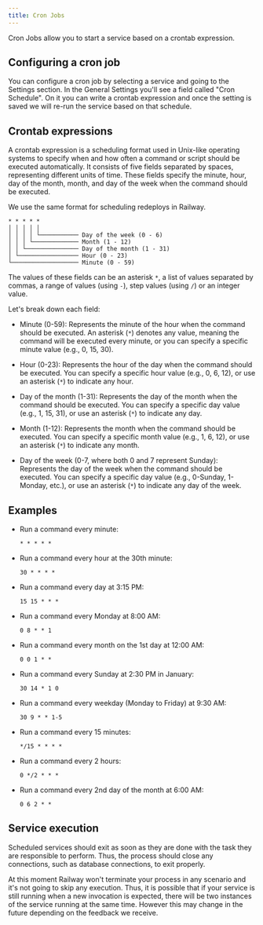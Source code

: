 ```yaml
---
title: Cron Jobs
---
```


Cron Jobs allow you to start a service based on a crontab expression.

## Configuring a cron job

You can configure a cron job by selecting a service and going to the Settings section. In the General Settings you'll see a field called "Cron Schedule". On it you can write a crontab expression and once the setting is saved we will re-run the service based on that schedule.

## Crontab expressions

A crontab expression is a scheduling format used in Unix-like operating systems to specify when and how often a command or script should be executed automatically. It consists of five fields separated by spaces, representing different units of time. These fields specify the minute, hour, day of the month, month, and day of the week when the command should be executed.

We use the same format for scheduling redeploys in Railway.

```
* * * * *
│ │ │ │ │
│ │ │ │ └─────────── Day of the week (0 - 6)
│ │ │ └───────────── Month (1 - 12)
│ │ └─────────────── Day of the month (1 - 31)
│ └───────────────── Hour (0 - 23)
└─────────────────── Minute (0 - 59)
```

The values of these fields can be an asterisk `*`, a list of values separated by commas, a range of values (using `-`), step values (using `/`) or an integer value.

Let's break down each field:

- Minute (0-59): Represents the minute of the hour when the command should be executed. An asterisk (`*`) denotes any value, meaning the command will be executed every minute, or you can specify a specific minute value (e.g., 0, 15, 30).

- Hour (0-23): Represents the hour of the day when the command should be executed. You can specify a specific hour value (e.g., 0, 6, 12), or use an asterisk (`*`) to indicate any hour.

- Day of the month (1-31): Represents the day of the month when the command should be executed. You can specify a specific day value (e.g., 1, 15, 31), or use an asterisk (`*`) to indicate any day.

- Month (1-12): Represents the month when the command should be executed. You can specify a specific month value (e.g., 1, 6, 12), or use an asterisk (`*`) to indicate any month.

- Day of the week (0-7, where both 0 and 7 represent Sunday): Represents the day of the week when the command should be executed. You can specify a specific day value (e.g., 0-Sunday, 1-Monday, etc.), or use an asterisk (`*`) to indicate any day of the week.

## Examples

- Run a command every minute:

  `* * * * *`

- Run a command every hour at the 30th minute:

  `30 * * * *`

- Run a command every day at 3:15 PM:

  `15 15 * * *`

- Run a command every Monday at 8:00 AM:

  `0 8 * * 1`

- Run a command every month on the 1st day at 12:00 AM:

  `0 0 1 * *`

- Run a command every Sunday at 2:30 PM in January:

  `30 14 * 1 0`

- Run a command every weekday (Monday to Friday) at 9:30 AM:

  `30 9 * * 1-5`

- Run a command every 15 minutes:

  `*/15 * * * *`

- Run a command every 2 hours:

  `0 */2 * * *`

- Run a command every 2nd day of the month at 6:00 AM:

  `0 6 2 * *`

## Service execution

Scheduled services should exit as soon as they are done with the task they are responsible to perform. Thus, the process should close any connections, such as database connections, to exit properly.

At this moment Railway won't terminate your process in any scenario and it's not going to skip any execution. Thus, it is possible that if your service is still running when a new invocation is expected, there will be two instances of the service running at the same time. However this may change in the future depending on the feedback we receive.
